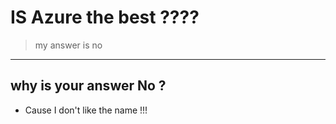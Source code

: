# IS Azure the best ????

> my answer is no 

---

## why is your answer No ?
- Cause I don't like the name !!!
